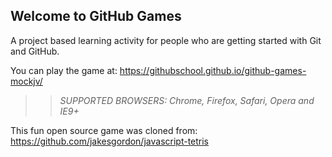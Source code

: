 ## Welcome to GitHub Games

A project based learning activity for people who are getting started with Git and GitHub.

You can play the game at: https://githubschool.github.io/github-games-mockjv/

>> _*SUPPORTED BROWSERS*: Chrome, Firefox, Safari, Opera and IE9+_

This fun open source game was cloned from: https://github.com/jakesgordon/javascript-tetris
